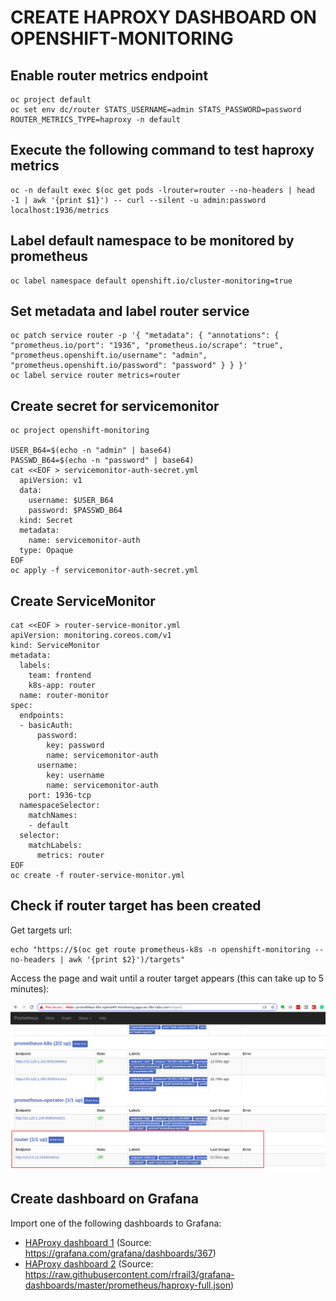 

# CREATE HAPROXY DASHBOARD ON OPENSHIFT-MONITORING

## Enable router metrics endpoint

```
oc project default
oc set env dc/router STATS_USERNAME=admin STATS_PASSWORD=password ROUTER_METRICS_TYPE=haproxy -n default
```

## Execute the following command to test haproxy metrics
```
oc -n default exec $(oc get pods -lrouter=router --no-headers | head -1 | awk '{print $1}') -- curl --silent -u admin:password localhost:1936/metrics
```

## Label default namespace to be monitored by prometheus
```
oc label namespace default openshift.io/cluster-monitoring=true
```

## Set metadata and label router service
```
oc patch service router -p '{ "metadata": { "annotations": { "prometheus.io/port": "1936", "prometheus.io/scrape": "true", "prometheus.openshift.io/username": "admin", "prometheus.openshift.io/password": "password" } } }'
oc label service router metrics=router
```

## Create secret for servicemonitor
```
oc project openshift-monitoring

USER_B64=$(echo -n "admin" | base64)
PASSWD_B64=$(echo -n "password" | base64)
cat <<EOF > servicemonitor-auth-secret.yml
  apiVersion: v1
  data:
    username: $USER_B64
    password: $PASSWD_B64
  kind: Secret
  metadata:
    name: servicemonitor-auth
  type: Opaque
EOF
oc apply -f servicemonitor-auth-secret.yml
```

## Create ServiceMonitor
```
cat <<EOF > router-service-monitor.yml
apiVersion: monitoring.coreos.com/v1
kind: ServiceMonitor
metadata:
  labels:
    team: frontend
    k8s-app: router
  name: router-monitor
spec:
  endpoints:
  - basicAuth:
      password:
        key: password
        name: servicemonitor-auth
      username:
        key: username
        name: servicemonitor-auth
    port: 1936-tcp
  namespaceSelector:
    matchNames:
    - default
  selector:
    matchLabels:
      metrics: router
EOF
oc create -f router-service-monitor.yml
```

## Check if router target has been created

Get targets url:
```
echo "https://$(oc get route prometheus-k8s -n openshift-monitoring --no-headers | awk '{print $2}')/targets"
```

Access the page and wait until a router target appears (this can take up to 5 minutes):

![Router target](img/prometheus-haproxy.png)

## Create dashboard on Grafana

Import one of the following dashboards to Grafana:

- [HAProxy dashboard 1](haproxy-servers-dashboard.json) (Source: https://grafana.com/grafana/dashboards/367)
- [HAProxy dashboard 2](haproxy-servers-dashboard-2.json) (Source: https://raw.githubusercontent.com/rfrail3/grafana-dashboards/master/prometheus/haproxy-full.json)

